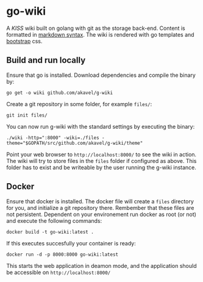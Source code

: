# go-wiki

A _KISS_ wiki built on golang with git as the storage back-end. Content
is formatted in [markdown
syntax](http://daringfireball.net/projects/markdown/syntax). The wiki is
rendered with go templates and [bootstrap](http://getbootstrap.com) css.

## Build and run locally

Ensure that go is installed. Download dependencies and compile the binary by:

    go get -o wiki github.com/akavel/g-wiki

Create a git repository in some folder, for example `files/`:

    git init files/

You can now run g-wiki with the standard settings by executing the
binary:

    ./wiki -http=":8000" -wiki=./files -theme="$GOPATH/src/github.com/akavel/g-wiki/theme"

Point your web browser to `http://localhost:8000/` to see the wiki in action.
The wiki will try to store files in the `files` folder if configured as above.
This folder has to exist and be writeable by the user running the g-wiki
instance.

## Docker

Ensure that docker is installed. The docker file will create a `files` directory for you, and initialize a git repository there. Rembember that these files are not persistent. Dependent on your environement run docker as root (or not) and execute the following commands:

    docker build -t go-wiki:latest .

If this executes succesfully your container is ready:

    docker run -d -p 8000:8000 go-wiki:latest
    
This starts the web application in deamon mode, and the application should be accessible on `http://localhost:8000/`
